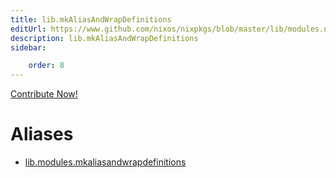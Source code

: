 ```yaml
---
title: lib.mkAliasAndWrapDefinitions
editUrl: https://www.github.com/nixos/nixpkgs/blob/master/lib/modules.nix#L1071C31
description: lib.mkAliasAndWrapDefinitions
sidebar:

    order: 8
---
```


<a href="https://www.github.com/nixos/nixpkgs/blob/master/lib/modules.nix#L1071C31">Contribute Now!</a>


# Aliases

- [lib.modules.mkaliasandwrapdefinitions](/nix-doc-comments/reference/lib/modules/lib-modules-mkaliasandwrapdefinitions)


